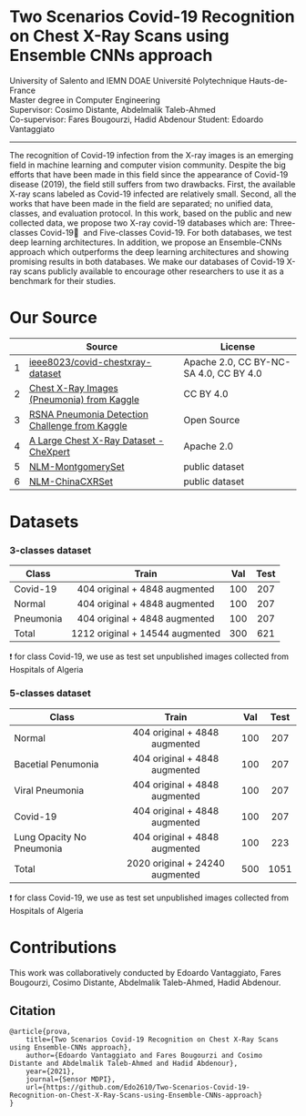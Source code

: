 # Two Scenarios Covid-19 Recognition on Chest X-Ray Scans using Ensemble CNNs approach

University of Salento and IEMN DOAE Université Polytechnique Hauts-de-France  
Master degree in Computer Engineering  
Supervisor: Cosimo Distante, Abdelmalik Taleb-Ahmed  
Co-supervisor: Fares Bougourzi, Hadid Abdenour 
Student: Edoardo Vantaggiato

___
The recognition of Covid-19 infection from the X-ray images is an emerging field in machine learning and computer vision community. Despite the big efforts that have been made in this field since the appearance of Covid-19 disease (2019), the field still suffers from two drawbacks. First, the available X-ray scans labeled as Covid-19 infected are relatively small. Second, all the works that have been made in the field are separated; no unified data, classes, and evaluation protocol. In this work, based on the public and new collected data, we propose two X-ray covid-19 databases which are: Three-classes Covid-19 ِ and Five-classes Covid-19. For both databases, we test deep learning architectures. In addition, we propose an Ensemble-CNNs approach which outperforms the deep learning architectures and showing promising results in both databases. We make our databases of Covid-19 X-ray scans publicly available to encourage other researchers to use it as a benchmark for their studies.


# Our Source
| | Source | License |
| - | ------ | ------- |
| 1 | [ieee8023/covid-chestxray-dataset](https://github.com/ieee8023/covid-chestxray-dataset) | Apache 2.0, CC BY-NC-SA 4.0, CC BY 4.0 |
| 2 | [Chest X-Ray Images (Pneumonia) from Kaggle](https://www.kaggle.com/paultimothymooney/chest-xray-pneumonia) | CC BY 4.0 |
| 3 | [RSNA Pneumonia Detection Challenge from Kaggle](https://www.kaggle.com/c/rsna-pneumonia-detection-challenge) | Open Source |
| 4 | [A Large Chest X-Ray Dataset - CheXpert](https://stanfordmlgroup.github.io/competitions/chexpert/) | Apache 2.0 |
| 5 | [NLM-MontgomerySet](https://lhncbc.nlm.nih.gov/publication/pub9931) | public dataset |
| 6 | [NLM-ChinaCXRSet](https://lhncbc.nlm.nih.gov/publication/pub9931) | public dataset |


# Datasets

### 3-classes dataset

| Class | Train | Val | Test |
| ----- | :---: | :-: | :--: |
| Covid-19 | 404 original + 4848 augmented | 100 | 207 |
| Normal | 404 original + 4848 augmented | 100 | 207 |
| Pneumonia | 404 original + 4848 augmented | 100 | 207 |
| Total | 1212 original + 14544 augmented | 300 | 621 |

:exclamation: for class Covid-19, we use as test set unpublished images collected from Hospitals of Algeria

### 5-classes dataset

| Class | Train | Val | Test |
| ----- | :---: | :-: | :--: |
| Normal | 404 original + 4848 augmented | 100 | 207 |
| Bacetial Penumonia | 404 original + 4848 augmented | 100 | 207 |
| Viral Pneumonia | 404 original + 4848 augmented | 100 | 207 |
| Covid-19 | 404 original + 4848 augmented | 100 | 207 |
| Lung Opacity No Pneumonia | 404 original + 4848 augmented | 100 | 223 |
| Total | 2020 original + 24240 augmented | 500 | 1051 |

:exclamation: for class Covid-19, we use as test set unpublished images collected from Hospitals of Algeria

# Contributions

This work was collaboratively conducted by Edoardo Vantaggiato, Fares Bougourzi, Cosimo Distante, Abdelmalik Taleb-Ahmed, Hadid Abdenour.  

## Citation
```
@article{prova,
    title={Two Scenarios Covid-19 Recognition on Chest X-Ray Scans using Ensemble-CNNs approach},
    author={Edoardo Vantaggiato and Fares Bougourzi and Cosimo Distante and Abdelmalik Taleb-Ahmed and Hadid Abdenour},
    year={2021},
    journal={Sensor MDPI},
    url={https://github.com/Edo2610/Two-Scenarios-Covid-19-Recognition-on-Chest-X-Ray-Scans-using-Ensemble-CNNs-approach}
}
```
